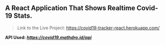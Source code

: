 ## A React Application That Shows Realtime Covid-19 Stats.

> Link to the Live Project: https://covid19-tracker-react.herokuapp.com/

**API Used: *https://covid19.mathdro.id/api***
